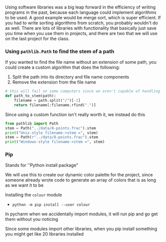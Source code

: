Using software libraries was a big leap forward in the efficiency of writing programs in the past, because each language could implement algorithms to be used. A good example would be merge sort, which is super efficient. If you had to write sorting algorithms from scratch, you probably wouldn't do as well. There are lots of libraries with functionality that basically just save you time when you use them in projects, and there are two that we will use on the last project for the class.

### Using `pathlib.Path` to find the stem of a path

If you wanted to find the file name without an extension of some path, you could create a custom algorithm that does the following:
1. Split the path into its directory and file name components
2. Remove the extension from the file name

```python
# this will fail on some computers since we aren't capable of handling backslashes
def path_to_stem(path):
	filename = path.split("/")[-1]
	return filename[:filename.rfind(".")]
```

Since using a custom function isn't really worth it, we instead do this
```python
from pathlib import Path
stem = Path("../data/8-points.frac").stem
print("Unix-style filename->stem =", stem)
stem = Path(r"../data/8-points.frac").stem
print("Windows-style filename->stem =", stem)
```

### Pip

Stands for ''Python install package"

We will use this to create our dynamic color palette for the project, since someone already wrote code to generate an array of colors that is as long as we want it to be

Installing the `colour` module
- `python -m pip install --user colour`

In pycharm when we accidentally import modules, it will run pip and go get them without you noticing

Since some modules import other libraries, when you pip install something you might get like 20 libraries installed 
